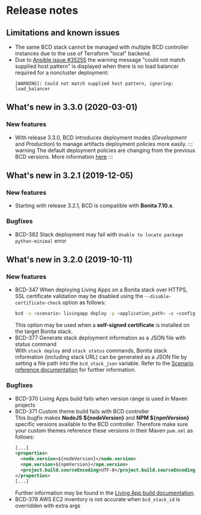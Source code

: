 # Release notes

## Limitations and known issues

* The same BCD stack cannot be managed with multiple BCD controller instances due to the use of Terraform "local" backend.
* Due to [Ansible issue #35255](https://github.com/ansible/ansible/issues/35255) the warning message "could not match supplied host pattern" is displayed when there is no load balancer required for a noncluster deployment:
  ```
  [WARNING]: Could not match supplied host pattern, ignoring: load_balancer
  ```


## What's new in 3.3.0 (2020-03-01)

### New features

* With release 3.3.0, BCD introduces deployment modes (_Development_ and _Production_) to manage artifacts deployment policies more easily.
::: warning
The default deployment policies are changing from the previous BCD versions. More information [here](upgrade_bcd.md)
:::

## What's new in 3.2.1 (2019-12-05)

### New features

* Starting with release 3.2.1, BCD is compatible with **Bonita 7.10.x**.

### Bugfixes

* BCD-382 Stack deployment may fail with `Unable to locate package python-minimal` error


## What's new in 3.2.0 (2019-10-11)

### New features

* BCD-347 When deploying Living Apps on a Bonita stack over HTTPS, SSL certificate validation may be disabled using the `--disable-certificate-check` option as follows:
  ```bash
  bcd -s <scenario> livingapp deploy -p <application_path> -c <configuration_path> --disable-certificate-check
  ```
  This option may be used when a **self-signed certificate** is installed on the target Bonita stack.
* BCD-377 Generate stack deployment information as a JSON file with status command  
  With `stack deploy` and `stack status` commands, Bonita stack information (including stack URL) can be generated as a JSON file by setting a file path into the `bcd_stack_json` variable. Refer to the [Scenario reference documentation](https://documentation.bonitasoft.com/bcd/${varVersion}/scenarios#toc0) for further information.

### Bugfixes

* BCD-370 Living Apps build fails when version range is used in Maven projects
* BCD-371 Custom theme build fails with BCD controller  
  This bugfix makes **NodeJS ${nodeVersion}** and **NPM ${npmVersion}** specific versions available to the BCD controller. Therefore make sure your custom themes reference these versions in their Maven `pom.xml` as follows:
  ```xml
  [...]
  <properties>
    <node.version>${nodeVersion}</node.version>
    <npm.version>${npmVersion}</npm.version>
    <project.build.sourceEncoding>UTF-8</project.build.sourceEncoding>
  </properties>
  [...]
  ```
  Further information may be found in the [Living App build documentation](https://documentation.bonitasoft.com/bcd/${varVersion}/livingapp_build#toc1).
* BCD-378 AWS EC2 inventory is not accurate when `bcd_stack_id` is overridden with extra args
